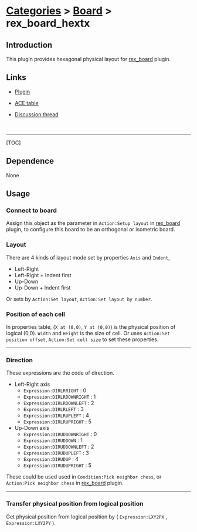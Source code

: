 # [Categories](categories.index.html) > [Board](board.index.html) > rex_board_hextx

## Introduction

This plugin provides hexagonal physical layout for [rex_board](rex_board.html) plugin.

## Links

- [Plugin](https://dl.dropboxusercontent.com/u/5779181/C2Repo/Zip/plugins/rex_board_hexTx.7z)

- [ACE table](https://rexrainbow.github.io/C2RexDoc/c2rexpluginsACE/plugin_rex_board_hextx.html)

- [Discussion thread](https://www.scirra.com/forum/plugin-board-layout2board-behavior-grid-move_t69647)

  ​

----

[TOC]

## Dependence

None

## Usage

### Connect to board

Assign this object as the parameter in `Action:Setup layout` in [rex_board](rex_board.html) plugin, to configure this board to be an orthogonal or isometric board. 

### Layout

There are 4 kinds of layout mode set by properties `Axis` and `Indent`,

- Left-Right
- Left-Right + Indent first
- Up-Down
- Up-Down + Indent first

Or sets by `Action:Set layout`, `Action:Set layout by number`.

### Position of each cell

In properties table, (`X at (0,0)`, `Y at (0,0)`) is the physical position of logical (0,0). `Width` and `Height` is the size of cell. Or uses `Action:Set position offset`, `Action:Set cell size` to set these properties.

---

### Direction

These expressions are the code of direction.

- Left-Right axis
  - `Expression:DIRLRRIGHT` : 0
  - `Expression:DIRLRDOWNRIGHT` : 1
  - `Expression:DIRLRDOWNLEFT` : 2
  - `Expression:DIRLRLEFT` : 3
  - `Expression:DIRLRUPLEFT` : 4
  - `Expression:DIRLRUPRIGHT` : 5
- Up-Down axis
  - `Expression:DIRUDDOWNRIGHT` : 0
  - `Expression:DIRUDDOWN` : 1
  - `Expression:DIRUDDOWNLEFT` : 2
  - `Expression:DIRUDUPLEFT` : 3
  - `Expression:DIRUDUP` : 4
  - `Expression:DIRUDUPRIGHT` : 5

These could be used used in `Condition:Pick neighbor chess`, or `Action:Pick neighbor chess` in [rex_board](rex_board.html) plugin.

----

### Transfer physical position from logical position

Get physical position from logical position by ( `Expression:LXY2PX` , `Expression:LXY2PY` ).

